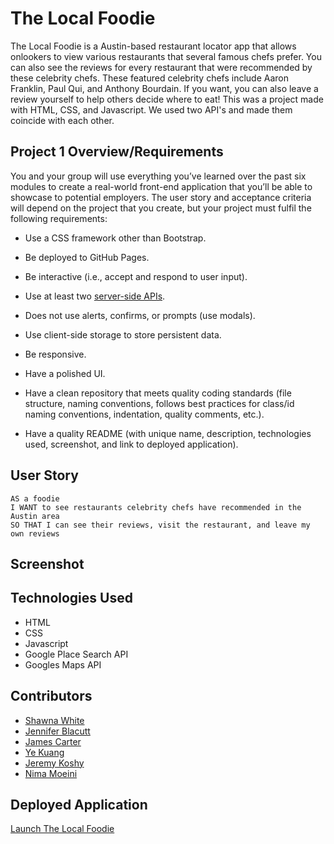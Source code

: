 # The Local Foodie
The Local Foodie is a Austin-based restaurant locator app that allows onlookers to view various restaurants that several famous chefs prefer. You can also see the reviews for every restaurant that were recommended by these celebrity chefs. These featured celebrity chefs include Aaron Franklin, Paul Qui, and Anthony Bourdain. If you want, you can also leave a review yourself to help others decide where to eat! This was a project made with HTML, CSS, and Javascript. We used two API's and made them coincide with each other.

## Project 1 Overview/Requirements
You and your group will use everything you’ve learned over the past six modules to create a real-world front-end application that you’ll be able to showcase to potential employers. The user story and acceptance criteria will depend on the project that you create, but your project must fulfil the following requirements:

* Use a CSS framework other than Bootstrap.

* Be deployed to GitHub Pages.

* Be interactive (i.e., accept and respond to user input).

* Use at least two [server-side APIs](https://coding-boot-camp.github.io/full-stack/apis/api-resources).

* Does not use alerts, confirms, or prompts (use modals).

* Use client-side storage to store persistent data.

* Be responsive.

* Have a polished UI.

* Have a clean repository that meets quality coding standards (file structure, naming conventions, follows best practices for class/id naming conventions, indentation, quality comments, etc.).

* Have a quality README (with unique name, description, technologies used, screenshot, and link to deployed application).

## User Story

```
AS a foodie
I WANT to see restaurants celebrity chefs have recommended in the Austin area
SO THAT I can see their reviews, visit the restaurant, and leave my own reviews
```

## Screenshot


## Technologies Used
* HTML
* CSS
* Javascript
* Google Place Search API
* Googles Maps API

## Contributors
* [Shawna White](https://github.com/shawnawhite3699)
* [Jennifer Blacutt](https://github.com/itsjennyb)
* [James Carter](https://github.com/carterjamesmike)
* [Ye Kuang](https://github.com/ykuang321)
* [Jeremy Koshy](https://github.com/jbkoshy)
* [Nima Moeini](https://github.com/nickthepriest76)

## Deployed Application
[Launch The Local Foodie]()
